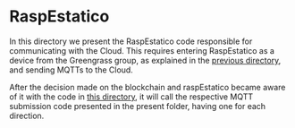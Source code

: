 # RaspEstatico

In this directory we present the RaspEstatico code responsible for communicating with the Cloud. This requires entering RaspEstatico as a device from the Greengrass group, as explained in the [previous directory](/Cloud), and sending MQTTs to the Cloud.

After the decision made on the blockchain and raspEstatico became aware of it with the code in [this directory](/Applications), it will call the respective MQTT submission code presented in the present folder, having one for each direction.
